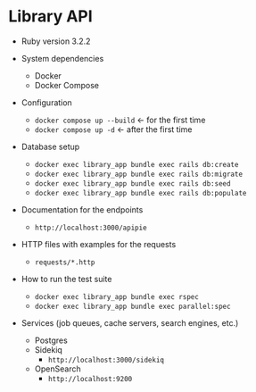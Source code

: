# Library API

* Ruby version 3.2.2

* System dependencies
  * Docker
  * Docker Compose

* Configuration
  * `docker compose up --build` <- for the first time
  * `docker compose up -d` <- after the first time

* Database setup
  * `docker exec library_app bundle exec rails db:create`
  * `docker exec library_app bundle exec rails db:migrate`
  * `docker exec library_app bundle exec rails db:seed`
  * `docker exec library_app bundle exec rails db:populate`

* Documentation for the endpoints
  * `http://localhost:3000/apipie`

* HTTP files with examples for the requests
  * `requests/*.http`

* How to run the test suite
  * `docker exec library_app bundle exec rspec`
  * `docker exec library_app bundle exec parallel:spec`

* Services (job queues, cache servers, search engines, etc.)
  * Postgres
  * Sidekiq
    * `http://localhost:3000/sidekiq`
  * OpenSearch
    * `http://localhost:9200`
